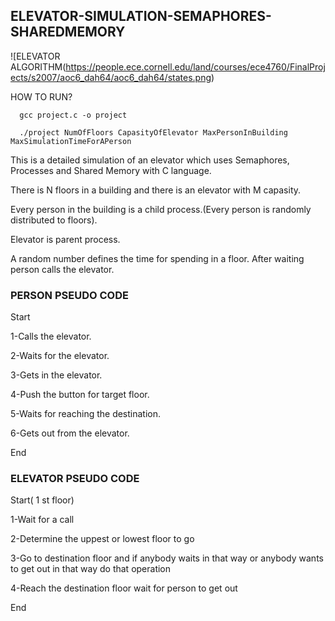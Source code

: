 ## ELEVATOR-SIMULATION-SEMAPHORES-SHAREDMEMORY

![ELEVATOR ALGORITHM(https://people.ece.cornell.edu/land/courses/ece4760/FinalProjects/s2007/aoc6_dah64/aoc6_dah64/states.png)

HOW TO RUN?

      gcc project.c -o project

      ./project NumOfFloors CapasityOfElevator MaxPersonInBuilding MaxSimulationTimeForAPerson

This is a detailed simulation of an elevator which uses Semaphores, Processes and Shared Memory with C language. 

There is N floors in a building and there is an elevator with M capasity.

Every person in the building is a child process.(Every person is randomly distributed to floors).

Elevator is parent process.

A random number defines the time for spending in a floor. After waiting person calls the elevator.

### PERSON PSEUDO CODE

  Start

  1-Calls the elevator.

  2-Waits for the elevator.

  3-Gets in the elevator.

  4-Push the button for target floor.

  5-Waits for reaching the destination.

  6-Gets out from the elevator.

  End
 
### ELEVATOR PSEUDO CODE
  
  Start( 1 st floor)
  
  1-Wait for a call
  
  2-Determine the uppest or lowest floor to go
  
  3-Go to destination floor and if anybody waits in that way or anybody wants to get out in that way do that operation
  
  4-Reach the destination floor wait for person to get out
  
  End
